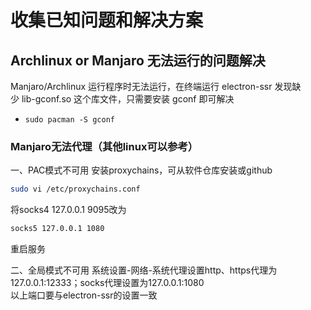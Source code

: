 # 收集已知问题和解决方案

## Archlinux or Manjaro 无法运行的问题解决
Manjaro/Archlinux 运行程序时无法运行，在终端运行 electron-ssr 发现缺少 lib-gconf.so 这个库文件，只需要安装 gconf 即可解决
- `sudo pacman -S gconf`

### Manjaro无法代理（其他linux可以参考）
一、PAC模式不可用
安装proxychains，可从软件仓库安装或github
``` bash
sudo vi /etc/proxychains.conf
```
将socks4 127.0.0.1 9095改为
```bash
socks5 127.0.0.1 1080
```
重启服务

二、全局模式不可用
系统设置-网络-系统代理设置http、https代理为127.0.0.1:12333；socks代理设置为127.0.0.1:1080<br>
以上端口要与electron-ssr的设置一致